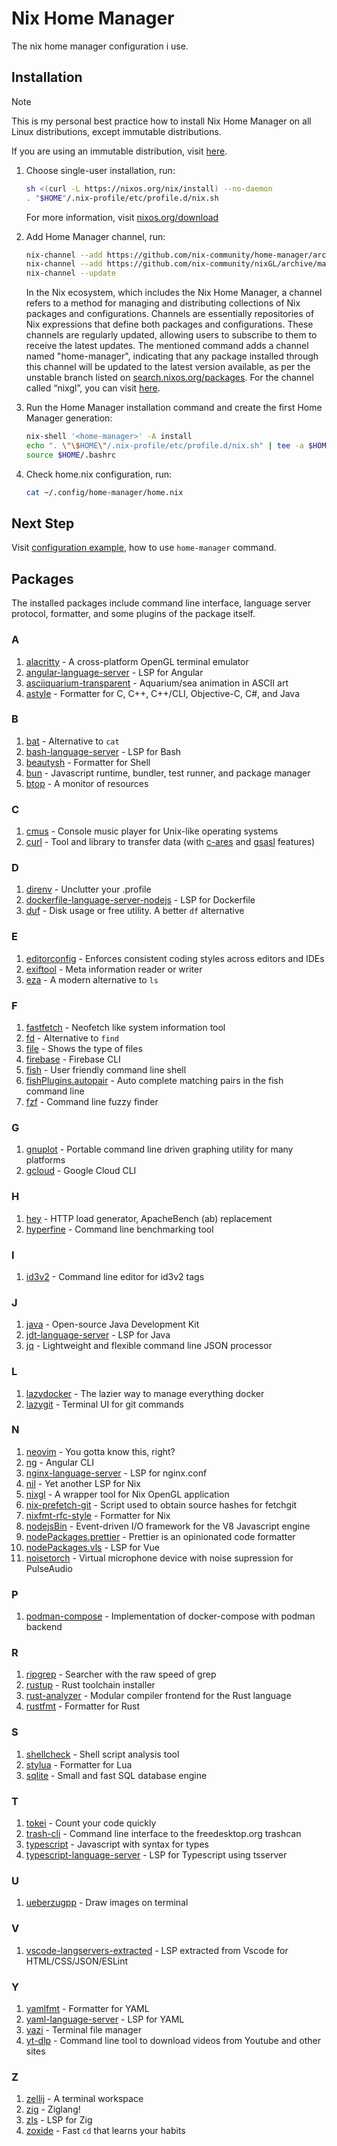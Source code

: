 # Nix Home Manager

The nix home manager configuration i use.

## Installation

> [!NOTE]
>
> This is my personal best practice how to install Nix Home Manager on all Linux distributions, except immutable distributions.
>
> If you are using an immutable distribution, visit [here](https://github.com/DeterminateSystems/nix-installer).

1. Choose single-user installation, run:

    ```sh
    sh <(curl -L https://nixos.org/nix/install) --no-daemon
    . "$HOME"/.nix-profile/etc/profile.d/nix.sh
    ```

    For more information, visit [nixos.org/download](https://nixos.org/download/)

2. Add Home Manager channel, run:

    ```sh
    nix-channel --add https://github.com/nix-community/home-manager/archive/master.tar.gz home-manager
    nix-channel --add https://github.com/nix-community/nixGL/archive/main.tar.gz nixgl
    nix-channel --update
    ```

    In the Nix ecosystem, which includes the Nix Home Manager, a channel refers to a method for managing and distributing collections of Nix packages and configurations.
    Channels are essentially repositories of Nix expressions that define both packages and configurations. These channels are regularly updated, allowing users to subscribe to them to receive the latest updates.
    The mentioned command adds a channel named "home-manager", indicating that any package installed through this channel will be updated to the latest version available, as per the unstable branch listed on [search.nixos.org/packages](https://search.nixos.org/packages). For the channel called “nixgl”, you can visit [here](https://github.com/nix-community/nixGL).

3. Run the Home Manager installation command and create the first Home Manager generation:

    ```sh
    nix-shell '<home-manager>' -A install
    echo ". \"\$HOME\"/.nix-profile/etc/profile.d/nix.sh" | tee -a $HOME/.bashrc > /dev/null
    source $HOME/.bashrc
    ```

4. Check home.nix configuration, run:
    ```sh
    cat ~/.config/home-manager/home.nix
    ```

## Next Step

Visit [configuration example](https://nix-community.github.io/home-manager/index.xhtml#sec-usage-configuration), how to use `home-manager` command.

## Packages

The installed packages include command line interface, language server protocol, formatter, and some plugins of the package itself.

### A

1. [alacritty](https://alacritty.org) - A cross-platform OpenGL terminal emulator
1. [angular-language-server](https://github.com/angular/vscode-ng-language-service) - LSP for Angular
1. [asciiquarium-transparent](https://github.com/nothub/asciiquarium) - Aquarium/sea animation in ASCII art
1. [astyle](https://astyle.sourceforge.net) - Formatter for C, C++, C++/CLI, Objective-C, C#, and Java

### B

1. [bat](https://github.com/sharkdp/bat) - Alternative to `cat`
1. [bash-language-server](https://github.com/bash-lsp/bash-language-server) - LSP for Bash
1. [beautysh](https://github.com/lovesegfault/beautysh) - Formatter for Shell
1. [bun](https://bun.sh) - Javascript runtime, bundler, test runner, and package manager
1. [btop](https://github.com/aristocratos/btop) - A monitor of resources

### C

1. [cmus](https://cmus.github.io) - Console music player for Unix-like operating systems
1. [curl](https://curl.se) - Tool and library to transfer data (with [c-ares](https://c-ares.org) and [gsasl](https://www.gnu.org/software/gsasl) features)

### D

1. [direnv](https://direnv.net) - Unclutter your .profile
1. [dockerfile-language-server-nodejs](https://github.com/rcjsuen/dockerfile-language-server) - LSP for Dockerfile
1. [duf](https://github.com/muesli/duf) - Disk usage or free utility. A better `df` alternative

### E

1. [editorconfig](https://editorconfig.org) - Enforces consistent coding styles across editors and IDEs
1. [exiftool](https://exiftool.org) - Meta information reader or writer
1. [eza](https://eza.rocks) - A modern alternative to `ls`

### F

1. [fastfetch](https://github.com/fastfetch-cli/fastfetch) - Neofetch like system information tool
1. [fd](https://github.com/sharkdp/fd) - Alternative to `find`
1. [file](https://darwinsys.com/file) - Shows the type of files
1. [firebase](https://firebase.google.com/docs/cli) - Firebase CLI
1. [fish](https://fishshell.com) - User friendly command line shell
1. [fishPlugins.autopair](https://github.com/jorgebucaran/autopair.fish) - Auto complete matching pairs in the fish command line
1. [fzf](https://github.com/junegunn/fzf) - Command line fuzzy finder

### G

1. [gnuplot](https://www.gnuplot.info) - Portable command line driven graphing utility for many platforms
1. [gcloud](https://cloud.google.com/sdk/docs/install) - Google Cloud CLI

### H

1. [hey](https://github.com/rakyll/hey) - HTTP load generator, ApacheBench (ab) replacement
1. [hyperfine](https://github.com/sharkdp/hyperfine) - Command line benchmarking tool

### I

1. [id3v2](https://id3v2.sourceforge.net) - Command line editor for id3v2 tags

### J

1. [java](https://openjdk.java.net) - Open-source Java Development Kit
1. [jdt-language-server](https://github.com/eclipse/eclipse.jdt.ls) - LSP for Java
1. [jq](https://jqlang.github.io/jq) - Lightweight and flexible command line JSON processor

### L

1. [lazydocker](https://github.com/jesseduffield/lazydocker) - The lazier way to manage everything docker
1. [lazygit](https://github.com/jesseduffield/lazygit) - Terminal UI for git commands

### N

1. [neovim](https://www.neovim.io) - You gotta know this, right?
1. [ng](https://angular.dev/tools/cli) - Angular CLI
1. [nginx-language-server](https://github.com/pappasam/nginx-language-server) - LSP for nginx.conf
1. [nil](https://github.com/oxalica/nil) - Yet another LSP for Nix
1. [nixgl](https://github.com/nix-community/nixGL) - A wrapper tool for Nix OpenGL application
1. [nix-prefetch-git](https://github.com/NixOS/nixpkgs/blob/nixos-unstable/pkgs/tools/package-management/nix-prefetch-scripts/default.nix) - Script used to obtain source hashes for fetchgit
1. [nixfmt-rfc-style](https://github.com/NixOS/nixfmt) - Formatter for Nix
1. [nodejsBin](https://nodejs.org/en) - Event-driven I/O framework for the V8 Javascript engine
1. [nodePackages.prettier](https://prettier.io) - Prettier is an opinionated code formatter
1. [nodePackages.vls](https://github.com/vuejs/vetur/tree/master/server) - LSP for Vue
1. [noisetorch](https://github.com/noisetorch/NoiseTorch) - Virtual microphone device with noise supression for PulseAudio

### P

1. [podman-compose](https://github.com/containers/podman-compose) - Implementation of docker-compose with podman backend

### R

1. [ripgrep](https://github.com/BurntSushi/ripgrep) - Searcher with the raw speed of grep
1. [rustup](https://www.rustup.rs) - Rust toolchain installer
1. [rust-analyzer](https://rust-analyzer.github.io) - Modular compiler frontend for the Rust language
1. [rustfmt](https://github.com/rust-lang-nursery/rustfmt) - Formatter for Rust

### S

1. [shellcheck](https://hackage.haskell.org/package/ShellCheck) - Shell script analysis tool
1. [stylua](https://github.com/johnnymorganz/stylua) - Formatter for Lua
1. [sqlite](https://www.sqlite.org) - Small and fast SQL database engine

### T

1. [tokei](https://github.com/XAMPPRocky/tokei) - Count your code quickly
1. [trash-cli](https://github.com/andreafrancia/trash-cli) - Command line interface to the freedesktop.org trashcan
1. [typescript](https://www.typescriptlang.org) - Javascript with syntax for types
1. [typescript-language-server](https://github.com/typescript-language-server/typescript-language-server) - LSP for Typescript using tsserver

### U

1. [ueberzugpp](https://github.com/jstkdng/ueberzugpp) - Draw images on terminal

### V

1. [vscode-langservers-extracted](https://github.com/hrsh7th/vscode-langservers-extracted) - LSP extracted from Vscode for HTML/CSS/JSON/ESLint

### Y

1. [yamlfmt](https://github.com/google/yamlfmt) - Formatter for YAML
1. [yaml-language-server](https://github.com/redhat-developer/yaml-language-server) - LSP for YAML
1. [yazi](https://yazi-rs.github.io) - Terminal file manager
1. [yt-dlp](https://github.com/yt-dlp/yt-dlp) - Command line tool to download videos from Youtube and other sites

### Z

1. [zellij](https://zellij.dev) - A terminal workspace
1. [zig](https://ziglang.org) - Ziglang!
1. [zls](https://github.com/zigtools/zls) - LSP for Zig
1. [zoxide](https://github.com/ajeetdsouza/zoxide) - Fast `cd` that learns your habits
